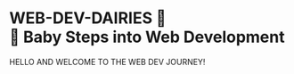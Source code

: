 # WEB-DEV-DAIRIES 🎯 <br> 🐣 Baby Steps into Web Development
HELLO AND WELCOME TO THE WEB DEV JOURNEY!

